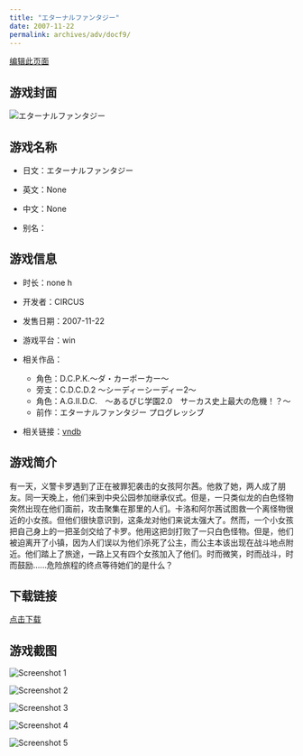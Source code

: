 ```yaml
---
title: "エターナルファンタジー"
date: 2007-11-22
permalink: archives/adv/docf9/
---
```

[编辑此页面](https://github.com/ACG-3/ADV3-source/blob/main/source/_posts/%E3%82%A8%E3%82%BF%E3%83%BC%E3%83%8A%E3%83%AB%E3%83%95%E3%82%A1%E3%83%B3%E3%82%BF%E3%82%B8%E3%83%BC.md)

## 游戏封面

![エターナルファンタジー](https://pan.timero.xyz/d/onedrive/img_lib_001/%E3%82%A8%E3%82%BF%E3%83%BC%E3%83%8A%E3%83%AB%E3%83%95%E3%82%A1%E3%83%B3%E3%82%BF%E3%82%B8%E3%83%BC_cover.avif)


## 游戏名称

- 日文：エターナルファンタジー
- 英文：None
- 中文：None

- 别名：


## 游戏信息

- 时长：none h
- 开发者：CIRCUS
- 发售日期：2007-11-22
- 游戏平台：win
- 相关作品：
   - 角色：D.C.P.K.～ダ・カーポーカー～
   - 旁支：C.D.C.D.2 ～シーディーシーディー2～
   - 角色：A.G.II.D.C.　～あるぴじ学園2.0　サーカス史上最大の危機！？～
   - 前作：エターナルファンタジー プログレッシブ

- 相关链接：[vndb](https://vndb.org/v323)


## 游戏简介

有一天，义警卡罗遇到了正在被罪犯袭击的女孩阿尔茜。他救了她，两人成了朋友。同一天晚上，他们来到中央公园参加继承仪式。但是，一只类似龙的白色怪物突然出现在他们面前，攻击聚集在那里的人们。卡洛和阿尔茜试图救一个离怪物很近的小女孩。但他们很快意识到，这条龙对他们来说太强大了。然而，一个小女孩把自己身上的一把圣剑交给了卡罗。他用这把剑打败了一只白色怪物。但是，他们被迫离开了小镇，因为人们误以为他们杀死了公主，而公主本该出现在战斗地点附近。他们踏上了旅途，一路上又有四个女孩加入了他们。时而微笑，时而战斗，时而鼓励......危险旅程的终点等待她们的是什么？


## 下载链接

[点击下载](https://pan.timero.xyz/onedrive/adv_lib_001/%E3%82%A8%E3%82%BF%E3%83%BC%E3%83%8A%E3%83%AB%E3%83%95%E3%82%A1%E3%83%B3%E3%82%BF%E3%82%B8%E3%83%BC)


## 游戏截图


![Screenshot 1](https://pan.timero.xyz/d/onedrive/img_lib_001/%E3%82%A8%E3%82%BF%E3%83%BC%E3%83%8A%E3%83%AB%E3%83%95%E3%82%A1%E3%83%B3%E3%82%BF%E3%82%B8%E3%83%BC_Screenshot_1.avif)

![Screenshot 2](https://pan.timero.xyz/d/onedrive/img_lib_001/%E3%82%A8%E3%82%BF%E3%83%BC%E3%83%8A%E3%83%AB%E3%83%95%E3%82%A1%E3%83%B3%E3%82%BF%E3%82%B8%E3%83%BC_Screenshot_2.avif)

![Screenshot 3](https://pan.timero.xyz/d/onedrive/img_lib_001/%E3%82%A8%E3%82%BF%E3%83%BC%E3%83%8A%E3%83%AB%E3%83%95%E3%82%A1%E3%83%B3%E3%82%BF%E3%82%B8%E3%83%BC_Screenshot_3.avif)

![Screenshot 4](https://pan.timero.xyz/d/onedrive/img_lib_001/%E3%82%A8%E3%82%BF%E3%83%BC%E3%83%8A%E3%83%AB%E3%83%95%E3%82%A1%E3%83%B3%E3%82%BF%E3%82%B8%E3%83%BC_Screenshot_4.avif)

![Screenshot 5](https://pan.timero.xyz/d/onedrive/img_lib_001/%E3%82%A8%E3%82%BF%E3%83%BC%E3%83%8A%E3%83%AB%E3%83%95%E3%82%A1%E3%83%B3%E3%82%BF%E3%82%B8%E3%83%BC_Screenshot_5.avif)

